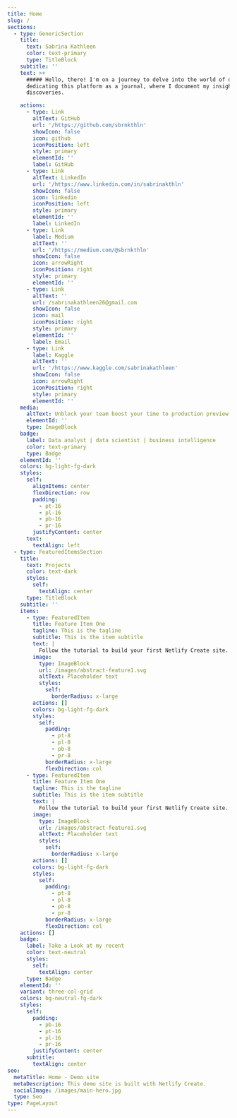 ```yaml
---
title: Home
slug: /
sections:
  - type: GenericSection
    title:
      text: Sabrina Kathleen
      color: text-primary
      type: TitleBlock
    subtitle: ''
    text: >+
      ##### Hello, there! I'm on a journey to delve into the world of data and
      dedicating this platform as a journal, where I document my insights and
      discoveries.

    actions:
      - type: Link
        altText: GitHub
        url: '/https://github.com/sbrnkthln'
        showIcon: false
        icon: github
        iconPosition: left
        style: primary
        elementId: ''
        label: GitHub
      - type: Link
        altText: LinkedIn
        url: '/https://www.linkedin.com/in/sabrinakthln'
        showIcon: false
        icon: linkedin
        iconPosition: left
        style: primary
        elementId: ''
        label: LinkedIn
      - type: Link
        label: Medium
        altText: ''
        url: '/https://medium.com/@sbrnkthln'
        showIcon: false
        icon: arrowRight
        iconPosition: right
        style: primary
        elementId: ''
      - type: Link
        altText: ''
        url: /sabrinakathleen26@gmail.com
        showIcon: false
        icon: mail
        iconPosition: right
        style: primary
        elementId: ''
        label: Email
      - type: Link
        label: Kaggle
        altText: ''
        url: '/https://www.kaggle.com/sabrinakathleen'
        showIcon: false
        icon: arrowRight
        iconPosition: right
        style: primary
        elementId: ''
    media:
      altText: Unblock your team boost your time to production preview
      elementId: ''
      type: ImageBlock
    badge:
      label: Data analyst | data scientist | business intelligence
      color: text-primary
      type: Badge
    elementId: ''
    colors: bg-light-fg-dark
    styles:
      self:
        alignItems: center
        flexDirection: row
        padding:
          - pt-16
          - pl-16
          - pb-16
          - pr-16
        justifyContent: center
      text:
        textAlign: left
  - type: FeaturedItemsSection
    title:
      text: Projects
      color: text-dark
      styles:
        self:
          textAlign: center
      type: TitleBlock
    subtitle: ''
    items:
      - type: FeaturedItem
        title: Feature Item One
        tagline: This is the tagline
        subtitle: This is the item subtitle
        text: |
          Follow the tutorial to build your first Netlify Create site.
        image:
          type: ImageBlock
          url: /images/abstract-feature1.svg
          altText: Placeholder text
          styles:
            self:
              borderRadius: x-large
        actions: []
        colors: bg-light-fg-dark
        styles:
          self:
            padding:
              - pt-8
              - pl-8
              - pb-8
              - pr-8
            borderRadius: x-large
            flexDirection: col
      - type: FeaturedItem
        title: Feature Item One
        tagline: This is the tagline
        subtitle: This is the item subtitle
        text: |
          Follow the tutorial to build your first Netlify Create site.
        image:
          type: ImageBlock
          url: /images/abstract-feature1.svg
          altText: Placeholder text
          styles:
            self:
              borderRadius: x-large
        actions: []
        colors: bg-light-fg-dark
        styles:
          self:
            padding:
              - pt-8
              - pl-8
              - pb-8
              - pr-8
            borderRadius: x-large
            flexDirection: col
    actions: []
    badge:
      label: Take a Look at my recent
      color: text-neutral
      styles:
        self:
          textAlign: center
      type: Badge
    elementId: ''
    variant: three-col-grid
    colors: bg-neutral-fg-dark
    styles:
      self:
        padding:
          - pb-16
          - pt-16
          - pl-16
          - pr-16
        justifyContent: center
      subtitle:
        textAlign: center
seo:
  metaTitle: Home - Demo site
  metaDescription: This demo site is built with Netlify Create.
  socialImage: /images/main-hero.jpg
  type: Seo
type: PageLayout
---
```

